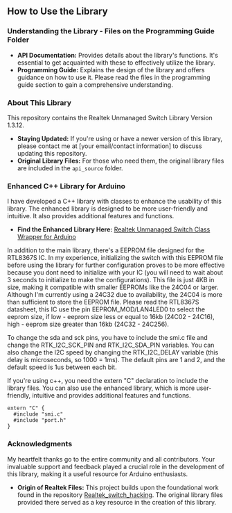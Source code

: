 ## How to Use the Library

### Understanding the Library - Files on the Programming Guide Folder
- **API Documentation:** Provides details about the library's functions. It's essential to get acquainted with these to effectively utilize the library.
- **Programming Guide:** Explains the design of the library and offers guidance on how to use it. Please read the files in the programming guide section to gain a comprehensive understanding.

### About This Library
This repository contains the Realtek Unmanaged Switch Library Version 1.3.12.
- **Staying Updated:** If you're using or have a newer version of this library, please contact me at [your email/contact information] to discuss updating this repository.
- **Original Library Files:** For those who need them, the original library files are included in the `api_source` folder.

### Enhanced C++ Library for Arduino
I have developed a C++ library with classes to enhance the usability of this library. The enhanced library is designed to be more user-friendly and intuitive. It also provides additional features and functions.
- **Find the Enhanced Library Here:** [Realtek Unmanaged Switch Class Wrapper for Arduino](https://github.com/shiroichiheisen/Realtek-Unmanaged-Switch-Class-Wrapper-Arduino-Library)

In addition to the main library, there's a EEPROM file designed for the RTL8367S IC. In my experience, initializing the switch with this EEPROM file before using the library for further configuration proves to be more effective because you dont need to initialize with your IC (you will need to wait about 3 seconds to initialize to make the configurations). This file is just 4KB in size, making it compatible with smaller EEPROMs like the 24C04 or larger. Although I'm currently using a 24C32 due to availability, the 24C04 is more than sufficient to store the EEPROM file. Please read the RTL8367S datasheet, this IC use the pin EEPROM_MOD/LAN4LED0 to select the eeprom size, if low - eeprom size less or equal to 16kb (24C02 - 24C16), high - eeprom size greater than 16kb (24C32 - 24C256).

To change the sda and sck pins, you have to include the smi.c file and change the RTK_I2C_SCK_PIN and RTK_I2C_SDA_PIN variables. You can also change the I2C speed by changing the RTK_I2C_DELAY variable (this delay is microseconds, so 1000 = 1ms). The default pins are 1 and 2, and the default speed is 1us between each bit.

If you're using c++, you need the extern "C" declaration to include the library files. You can also use the enhanced library, which is more user-friendly, intuitive and provides additional features and functions.

```
extern "C" {
  #include "smi.c"
  #include "port.h"
}
```

### Acknowledgments
My heartfelt thanks go to the entire community and all contributors. Your invaluable support and feedback played a crucial role in the development of this library, making it a useful resource for Arduino enthusiasts.

- **Origin of Realtek Files:** This project builds upon the foundational work found in the repository [Realtek_switch_hacking](https://github.com/libc0607/Realtek_switch_hacking). The original library files provided there served as a key resource in the creation of this library.